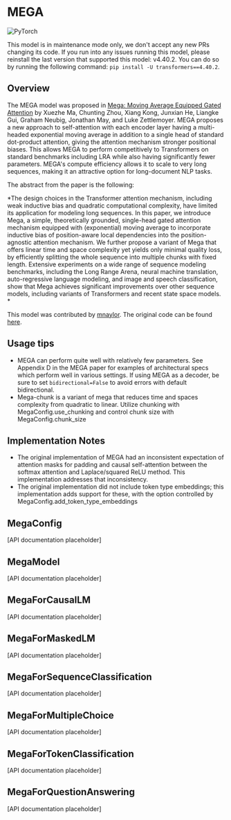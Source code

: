 <!--Copyright 2023 The HuggingFace Team. All rights reserved.

Licensed under the Apache License, Version 2.0 (the "License"); you may not use this file except in compliance with
the License. You may obtain a copy of the License at

http://www.apache.org/licenses/LICENSE-2.0

Unless required by applicable law or agreed to in writing, software distributed under the License is distributed on
an "AS IS" BASIS, WITHOUT WARRANTIES OR CONDITIONS OF ANY KIND, either express or implied. See the License for the
specific language governing permissions and limitations under the License.

⚠️ Note that this file is in Markdown but contain specific syntax for our doc-builder (similar to MDX) that may not be
rendered properly in your Markdown viewer.

-->

# MEGA

<div class="flex flex-wrap space-x-1">
<img alt="PyTorch" src="https://img.shields.io/badge/PyTorch-DE3412?style=flat&logo=pytorch&logoColor=white">
</div>

<Tip warning={true}>

This model is in maintenance mode only, we don't accept any new PRs changing its code.
If you run into any issues running this model, please reinstall the last version that supported this model: v4.40.2.
You can do so by running the following command: `pip install -U transformers==4.40.2`.

</Tip>

## Overview

The MEGA model was proposed in [Mega: Moving Average Equipped Gated Attention](https://arxiv.org/abs/2209.10655) by Xuezhe Ma, Chunting Zhou, Xiang Kong, Junxian He, Liangke Gui, Graham Neubig, Jonathan May, and Luke Zettlemoyer.
MEGA proposes a new approach to self-attention with each encoder layer having a multi-headed exponential moving average in addition to a single head of standard dot-product attention, giving the attention mechanism
stronger positional biases. This allows MEGA to perform competitively to Transformers on standard benchmarks including LRA
while also having significantly fewer parameters. MEGA's compute efficiency allows it to scale to very long sequences, making it an
attractive option for long-document NLP tasks.

The abstract from the paper is the following:

 *The design choices in the Transformer attention mechanism, including weak inductive bias and quadratic computational complexity, have limited its application for modeling long sequences. In this paper, we introduce Mega, a simple, theoretically grounded, single-head gated attention mechanism equipped with (exponential) moving average to incorporate inductive bias of position-aware local dependencies into the position-agnostic attention mechanism. We further propose a variant of Mega that offers linear time and space complexity yet yields only minimal quality loss, by efficiently splitting the whole sequence into multiple chunks with fixed length. Extensive experiments on a wide range of sequence modeling benchmarks, including the Long Range Arena, neural machine translation, auto-regressive language modeling, and image and speech classification, show that Mega achieves significant improvements over other sequence models, including variants of Transformers and recent state space models. *

This model was contributed by [mnaylor](https://huggingface.co/mnaylor).
The original code can be found [here](https://github.com/facebookresearch/mega).


## Usage tips

- MEGA can perform quite well with relatively few parameters. See Appendix D in the MEGA paper for examples of architectural specs which perform well in various settings. If using MEGA as a decoder, be sure to set `bidirectional=False` to avoid errors with default bidirectional.
- Mega-chunk is a variant of mega that reduces time and spaces complexity from quadratic to linear. Utilize chunking with MegaConfig.use_chunking and control chunk size with MegaConfig.chunk_size


## Implementation Notes

- The original implementation of MEGA had an inconsistent expectation of attention masks for padding and causal self-attention between the softmax attention and Laplace/squared ReLU method. This implementation addresses that inconsistency.
- The original implementation did not include token type embeddings; this implementation adds support for these, with the option controlled by MegaConfig.add_token_type_embeddings


## MegaConfig

[API documentation placeholder]

## MegaModel

[API documentation placeholder]

## MegaForCausalLM

[API documentation placeholder]

## MegaForMaskedLM

[API documentation placeholder]

## MegaForSequenceClassification

[API documentation placeholder]

## MegaForMultipleChoice

[API documentation placeholder]

## MegaForTokenClassification

[API documentation placeholder]

## MegaForQuestionAnswering

[API documentation placeholder]